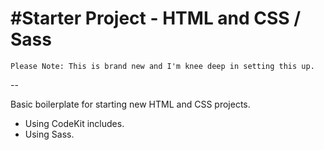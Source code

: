#Starter Project - HTML and CSS / Sass
=======


``` Please Note: This is brand new and I'm knee deep in setting this up. ```

--

Basic boilerplate for starting new HTML and CSS projects.

- Using CodeKit includes.
- Using Sass.
